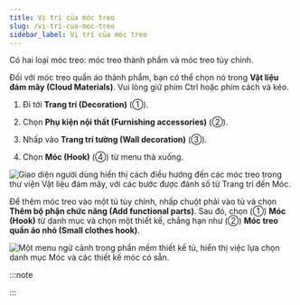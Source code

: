 ```yaml
---
title: Vị trí của móc treo
slug: /vi-tri-cua-moc-treo
sidebar_label: Vị trí của móc treo
---
```


Có hai loại móc treo: móc treo thành phẩm và móc treo tùy chỉnh.

Đối với móc treo quần áo thành phẩm, bạn có thể chọn nó trong **Vật liệu đám mây (Cloud Materials)**. Vui lòng giữ phím Ctrl hoặc phím cách và kéo.

1. Đi tới **Trang trí (Decoration)** (①).

2. Chọn **Phụ kiện nội thất (Furnishing accessories)** (②).

3. Nhấp vào **Trang trí tường (Wall decoration)** (③).

4. Chọn **Móc (Hook)** (④) từ menu thả xuống.

![Giao diện người dùng hiển thị cách điều hướng đến các móc treo trong thư viện Vật liệu đám mây, với các bước được đánh số từ Trang trí đến Móc.](https://storage.googleapis.com/jegavn_kb/images/acaeb751-6599-4031-95c4-47d849ac3b06.png)

Để thêm móc treo vào một tủ tùy chỉnh, nhấp chuột phải vào tủ và chọn **Thêm bộ phận chức năng (Add functional parts)**. Sau đó, chọn (①) **Móc (Hook)** từ danh mục và chọn một thiết kế, chẳng hạn như (②) **Móc treo quần áo nhỏ (Small clothes hook)**.

![Một menu ngữ cảnh trong phần mềm thiết kế tủ, hiển thị việc lựa chọn danh mục Móc và các thiết kế móc có sẵn.](https://storage.googleapis.com/jegavn_kb/images/db019eaf-23db-4d28-92b7-de563d17359c.png)

:::note

:::